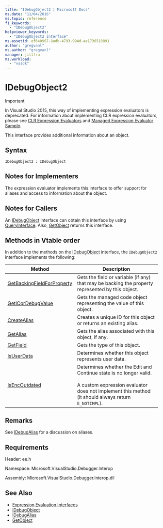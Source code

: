 ```yaml
---
title: "IDebugObject2 | Microsoft Docs"
ms.date: "11/04/2016"
ms.topic: reference
f1_keywords:
  - "IDebugObject2"
helpviewer_keywords:
  - "IDebugObject2 interface"
ms.assetid: ef640967-8adb-4793-994d-ae1736510891
author: "gregvanl"
ms.author: "gregvanl"
manager: jillfra
ms.workload:
  - "vssdk"
---
```

# IDebugObject2
> [!IMPORTANT]
> In Visual Studio 2015, this way of implementing expression evaluators is deprecated. For information about implementing CLR expression evaluators, please see [CLR Expression Evaluators](https://github.com/Microsoft/ConcordExtensibilitySamples/wiki/CLR-Expression-Evaluators) and [Managed Expression Evaluator Sample](https://github.com/Microsoft/ConcordExtensibilitySamples/wiki/Managed-Expression-Evaluator-Sample).

 This interface provides additional information about an object.

## Syntax

```
IDebugObject2 : IDebugObject
```

## Notes for Implementers
 The expression evaluator implements this interface to offer support for aliases and access to information about the object.

## Notes for Callers
 An [IDebugObject](../../../extensibility/debugger/reference/idebugobject.md) interface can obtain this interface by using [QueryInterface](/cpp/atl/queryinterface). Also, [GetObject](../../../extensibility/debugger/reference/idebugalias-getobject.md) returns this interface.

## Methods in Vtable order
 In addition to the methods on the [IDebugObject](../../../extensibility/debugger/reference/idebugobject.md) interface, the `IDebugObject2` interface implements the following:

|Method|Description|
|------------|-----------------|
|[GetBackingFieldForProperty](../../../extensibility/debugger/reference/idebugobject2-getbackingfieldforproperty.md)|Gets the field or variable (if any) that may be backing the property represented by this object.|
|[GetICorDebugValue](../../../extensibility/debugger/reference/idebugobject2-geticordebugvalue.md)|Gets the managed code object representing the value of this object.|
|[CreateAlias](../../../extensibility/debugger/reference/idebugobject2-createalias.md)|Creates a unique ID for this object or returns an existing alias.|
|[GetAlias](../../../extensibility/debugger/reference/idebugobject2-getalias.md)|Gets the alias associated with this object, if any.|
|[GetField](../../../extensibility/debugger/reference/idebugobject2-getfield.md)|Gets the type of this object.|
|[IsUserData](../../../extensibility/debugger/reference/idebugobject2-isuserdata.md)|Determines whether this object represents user data.|
|[IsEncOutdated](../../../extensibility/debugger/reference/idebugobject2-isencoutdated.md)|Determines whether the Edit and Continue state is no longer valid.<br /><br /> A custom expression evaluator does not implement this method (it should always return `E_NOTIMPL`).|

## Remarks
 See [IDebugAlias](../../../extensibility/debugger/reference/idebugalias.md) for a discussion on aliases.

## Requirements
 Header: ee.h

 Namespace: Microsoft.VisualStudio.Debugger.Interop

 Assembly: Microsoft.VisualStudio.Debugger.Interop.dll

## See Also
- [Expression Evaluation Interfaces](../../../extensibility/debugger/reference/expression-evaluation-interfaces.md)
- [IDebugObject](../../../extensibility/debugger/reference/idebugobject.md)
- [IDebugAlias](../../../extensibility/debugger/reference/idebugalias.md)
- [GetObject](../../../extensibility/debugger/reference/idebugalias-getobject.md)